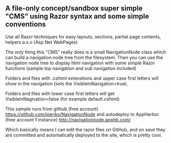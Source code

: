 A file-only concept/sandbox super simple "CMS" using Razor syntax and some simple conventions
---

Use all Razor techniques for easy layouts, sections, partial page contents, helpers a.s.o
(Asp Net WebPages)

The only thing this "CMS" really does is a small NavigationNode class which can build a navigation node tree from the 
filesystem. Then you can use the navigation node tree to display html navigation with some simple Razor 
functions (sample top navigation and sub navigation included)

Folders and files with .cshtml extenstions and upper case first letters will show in the navigation (sets the VisibleInNavigation=true).

Folders and files with lower case first letters will get VisibleInNagivation=false (for example default.cshtml)

This sample runs from github (free account) https://github.com/joeriks/NavigationNode and autodeploy to AppHarbor (free account 1 instance) http://navigationnode.apphb.com/

Which basically means I can edit the razor files on GitHub, and on save they are committed and automatically deployed to the site, which is pretty cool.
